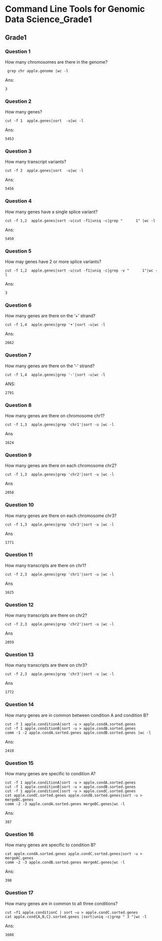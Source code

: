 # Command Line Tools for Genomic Data Science_Grade1
## Grade1

### Question 1
How many chromosomes are there in the genome?

     grep chr apple.genome |wc -l


Ans:

    3

### Question 2
How many genes?

    cut -f 1  apple.genes|sort  -u|wc -l
    
Ans:

    5453
### Question 3
How many transcript variants?
    
    cut -f 2  apple.genes|sort  -u|wc -l
    
Ans:

    5456
    
### Question 4
How many genes have a single splice variant?
    
    cut -f 1,2  apple.genes|sort -u|cut -f1|uniq -c|grep "      1" |wc -l
Ans:

    5450
### Question 5
How may genes have 2 or more splice variants?

    cut -f 1,2  apple.genes|sort -u|cut -f1|uniq -c|grep -v "      1"|wc -l

Ans:
    
    3

### Question 6
How many genes are there on the ‘+’ strand?

    cut -f 1,4  apple.genes|grep '+'|sort -u|wc -l

Ans:

    2662
### Question 7
How many genes are there on the ‘-’ strand?

    cut -f 1,4  apple.genes|grep '-'|sort -u|wc -l

ANS:

    2791

### Question 8
How many genes are there on chromosome chr1?

    cut -f 1,3  apple.genes|grep 'chr1'|sort -u |wc -l

Ans

    1624
### Question 9
How many genes are there on each chromosome chr2?

    cut -f 1,3  apple.genes|grep 'chr2'|sort -u |wc -l

Ans

    2058
### Question 10
How many genes are there on each chromosome chr3?

    cut -f 1,3  apple.genes|grep 'chr3'|sort -u |wc -l

Ans

    1771
### Question 11
How many transcripts are there on chr1?

    cut -f 2,3  apple.genes|grep 'chr1'|sort -u |wc -l

Ans

    1625
### Question 12
How many transcripts are there on chr2?

    cut -f 2,3  apple.genes|grep 'chr2'|sort -u |wc -l

Ans

    2059
    
### Question 13
How many transcripts are there on chr3?

    cut -f 2,3  apple.genes|grep 'chr3'|sort -u |wc -l

Ans

    1772
    
### Question 14
How many genes are in common between condition A and condition B?

    cut -f 1 apple.conditionA|sort -u > apple.condA.sorted.genes
    cut -f 1 apple.conditionB|sort -u > apple.condB.sorted.genes
    comm -1 -2 apple.condA.sorted.genes apple.condB.sorted.genes |wc -l
    
Ans:

    2410

### Question 15
How many genes are specific to condition A?

    cut -f 1 apple.conditionA|sort -u > apple.condA.sorted.genes
    cut -f 1 apple.conditionB|sort -u > apple.condB.sorted.genes
    cut -f 1 apple.conditionC|sort -u > apple.condC.sorted.genes
    cat apple.condC.sorted.genes apple.condB.sorted.genes|sort -u > mergeBC.genes
    comm -2 -3 apple.condA.sorted.genes mergeBC.genes|wc -l

Ans:
    
    387
### Question 16
How many genes are specific to condition B?

    cat apple.condA.sorted.genes apple.condC.sorted.genes|sort -u > mergeAC.genes
    comm -2 -3 apple.condB.sorted.genes mergeAC.genes|wc -l

Ans:

    398
    
### Question 17
How many genes are in common to all three conditions?

    cut –f1 apple.conditionC | sort –u > apple.condC.sorted.genes
    cat apple.cond{A,B,C}.sorted.genes |sort|uniq -c|grep " 3 "|wc -l  
Ans:

    1608
    
    
